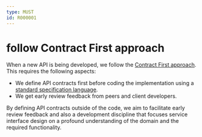 ```yaml
---
type: MUST
id: R000001
---
```


# follow Contract First approach

When a new API is being developed, we follow the [Contract First approach](./guidelines/010_core-principles/0040_contract-first.md).
This requires the following aspects:

- We define API contracts first before coding the implementation using a [standard specification language](./guidelines/020_guidelines/010_general-guidelines/1040_must-provide-api-specification-using-openapi.md).
- We get early review feedback from peers and client developers.

By defining API contracts outside of the code, we aim to facilitate early review feedback and also a development discipline that focuses service interface design on a profound understanding of the domain and the required functionality.
